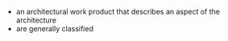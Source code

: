 - an architectural work product that describes an aspect of the architecture
- are generally classified